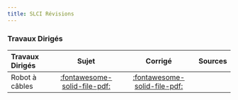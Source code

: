 ```yaml
---
title: SLCI Révisions 
---
```




### Travaux Dirigés 
 
| Travaux Dirigés | Sujet | Corrigé | Sources  | 
| :-------------- | :---: | :-----: | :------: | 
| Robot à câbles | [:fontawesome-solid-file-pdf:](https://github.com/xpessoles/ALL_PDF/raw/main/PDF/Cy_02_Ch_04_TD_01_RobotCables_Sujet.pdf) | [:fontawesome-solid-file-pdf:](https://github.com/xpessoles/ALL_PDF/raw/main/PDF/Cy_02_Ch_04_TD_01_RobotCables_Corrige.pdf) | | Exosquelette lombaire | [:fontawesome-solid-file-pdf:](https://github.com/xpessoles/ALL_PDF/raw/main/PDF/Cy_02_Ch_04_TD_02_ExosqueletteLombaire_Sujet.pdf) | [:fontawesome-solid-file-pdf:](https://github.com/xpessoles/ALL_PDF/raw/main/PDF/Cy_02_Ch_04_TD_02_ExosqueletteLombaire_Corrige.pdf) | | Contrôle d'une machine de forage | [:fontawesome-solid-file-pdf:](https://github.com/xpessoles/ALL_PDF/raw/main/PDF/Cy_02_Ch_04_TD_03_ControleMachineForage_Sujet.pdf) | [:fontawesome-solid-file-pdf:](https://github.com/xpessoles/ALL_PDF/raw/main/PDF/Cy_02_Ch_04_TD_03_ControleMachineForage_Corrige.pdf) | [:material-github:](https://github.com/xpessoles/PSI_Cy_02_PredictionPerfomances/tree/main/Chapitre_04_Revisions/Cy_02_Ch_04_TD_03_ControleMachineForage) | 



